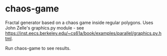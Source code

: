 # chaos-game
Fractal generator based on a chaos game inside regular polygons. Uses John Zelle's graphics.py module - see https://inst.eecs.berkeley.edu/~cs61a/book/examples/parallel/graphics.py.html.

Run chaos-game to see results.
